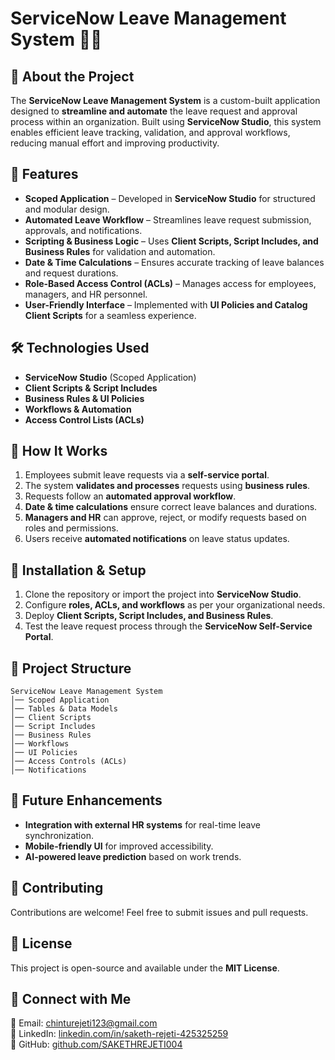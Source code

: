 # ServiceNow Leave Management System 🏢✅

## 📌 About the Project
The **ServiceNow Leave Management System** is a custom-built application designed to **streamline and automate** the leave request and approval process within an organization. Built using **ServiceNow Studio**, this system enables efficient leave tracking, validation, and approval workflows, reducing manual effort and improving productivity.

## 🚀 Features
- **Scoped Application** – Developed in **ServiceNow Studio** for structured and modular design.
- **Automated Leave Workflow** – Streamlines leave request submission, approvals, and notifications.
- **Scripting & Business Logic** – Uses **Client Scripts, Script Includes, and Business Rules** for validation and automation.
- **Date & Time Calculations** – Ensures accurate tracking of leave balances and request durations.
- **Role-Based Access Control (ACLs)** – Manages access for employees, managers, and HR personnel.
- **User-Friendly Interface** – Implemented with **UI Policies and Catalog Client Scripts** for a seamless experience.

## 🛠 Technologies Used
- **ServiceNow Studio** (Scoped Application)
- **Client Scripts & Script Includes**
- **Business Rules & UI Policies**
- **Workflows & Automation**
- **Access Control Lists (ACLs)**

## 📖 How It Works
1. Employees submit leave requests via a **self-service portal**.
2. The system **validates and processes** requests using **business rules**.
3. Requests follow an **automated approval workflow**.
4. **Date & time calculations** ensure correct leave balances and durations.
5. **Managers and HR** can approve, reject, or modify requests based on roles and permissions.
6. Users receive **automated notifications** on leave status updates.

## 🔧 Installation & Setup
1. Clone the repository or import the project into **ServiceNow Studio**.
2. Configure **roles, ACLs, and workflows** as per your organizational needs.
3. Deploy **Client Scripts, Script Includes, and Business Rules**.
4. Test the leave request process through the **ServiceNow Self-Service Portal**.

## 📂 Project Structure
```
ServiceNow Leave Management System
│── Scoped Application
│── Tables & Data Models
│── Client Scripts
│── Script Includes
│── Business Rules
│── Workflows
│── UI Policies
│── Access Controls (ACLs)
│── Notifications
```

## 📌 Future Enhancements
- **Integration with external HR systems** for real-time leave synchronization.
- **Mobile-friendly UI** for improved accessibility.
- **AI-powered leave prediction** based on work trends.

## 🤝 Contributing
Contributions are welcome! Feel free to submit issues and pull requests.

## 📜 License
This project is open-source and available under the **MIT License**.

## 🔗 Connect with Me
📧 Email: chinturejeti123@gmail.com  
🔗 LinkedIn: [linkedin.com/in/saketh-rejeti-425325259](https://linkedin.com/in/saketh-rejeti-425325259)  
🔗 GitHub: [github.com/SAKETHREJETI004](https://github.com/SAKETHREJETI004)  
